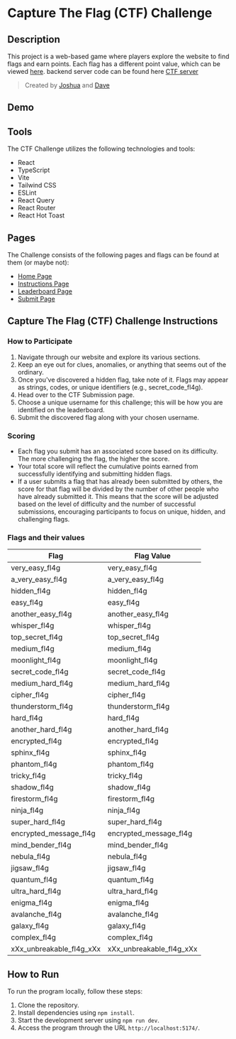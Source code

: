# Capture The Flag (CTF) Challenge

## Description
This project is a web-based game where players explore the website to find flags and earn points. Each flag has a different point value, which can be viewed [here](#flags-and-their-values).
backend server code can be found here [CTF server](https://github.com/skynette/ctf-server)

> Created by [Joshua](https://github.com/skynette/) and [Dave](https://github.com/d-a-ve)

## Demo

## Tools
The CTF Challenge utilizes the following technologies and tools:
- React
- TypeScript
- Vite
- Tailwind CSS
- ESLint
- React Query
- React Router
- React Hot Toast

## Pages
The Challenge consists of the following pages and flags can be found at them (or maybe not):
- [Home Page](https://gdg-benin.vercel.app/) 
- [Instructions Page](https://gdg-benin.vercel.app/instructions)
- [Leaderboard Page](https://gdg-benin.vercel.app/leaderboard)
- [Submit Page](https://gdg-benin.vercel.app/ctf)

## Capture The Flag (CTF) Challenge Instructions

### How to Participate
1. Navigate through our website and explore its various sections.
2. Keep an eye out for clues, anomalies, or anything that seems out of the ordinary.
3. Once you've discovered a hidden flag, take note of it. Flags may appear as strings, codes, or unique identifiers (e.g., secret_code_fl4g).
4. Head over to the CTF Submission page.
5. Choose a unique username for this challenge; this will be how you are identified on the leaderboard.
6. Submit the discovered flag along with your chosen username.

### Scoring
- Each flag you submit has an associated score based on its difficulty. The more challenging the flag, the higher the score.
- Your total score will reflect the cumulative points earned from successfully identifying and submitting hidden flags.
- If a user submits a flag that has already been submitted by others, the score for that flag will be divided by the number of other people who have already submitted it. This means that the score will be adjusted based on the level of difficulty and the number of successful submissions, encouraging participants to focus on unique, hidden, and challenging flags.

### Flags and their values
| Flag                  | Flag Value            |
|-----------------------|-----------------------|
| very_easy_fl4g        | very_easy_fl4g        |
| a_very_easy_fl4g      | a_very_easy_fl4g      |
| hidden_fl4g           | hidden_fl4g           |
| easy_fl4g             | easy_fl4g             |
| another_easy_fl4g     | another_easy_fl4g     |
| whisper_fl4g          | whisper_fl4g          |
| top_secret_fl4g       | top_secret_fl4g       |
| medium_fl4g           | medium_fl4g           |
| moonlight_fl4g        | moonlight_fl4g        |
| secret_code_fl4g      | secret_code_fl4g      |
| medium_hard_fl4g      | medium_hard_fl4g      |
| cipher_fl4g           | cipher_fl4g           |
| thunderstorm_fl4g     | thunderstorm_fl4g     |
| hard_fl4g             | hard_fl4g             |
| another_hard_fl4g     | another_hard_fl4g     |
| encrypted_fl4g        | encrypted_fl4g        |
| sphinx_fl4g           | sphinx_fl4g           |
| phantom_fl4g          | phantom_fl4g          |
| tricky_fl4g           | tricky_fl4g           |
| shadow_fl4g           | shadow_fl4g           |
| firestorm_fl4g        | firestorm_fl4g        |
| ninja_fl4g            | ninja_fl4g            |
| super_hard_fl4g       | super_hard_fl4g       |
| encrypted_message_fl4g| encrypted_message_fl4g|
| mind_bender_fl4g      | mind_bender_fl4g      |
| nebula_fl4g           | nebula_fl4g           |
| jigsaw_fl4g           | jigsaw_fl4g           |
| quantum_fl4g          | quantum_fl4g          |
| ultra_hard_fl4g       | ultra_hard_fl4g       |
| enigma_fl4g           | enigma_fl4g           |
| avalanche_fl4g        | avalanche_fl4g        |
| galaxy_fl4g           | galaxy_fl4g           |
| complex_fl4g          | complex_fl4g          |
| xXx_unbreakable_fl4g_xXx| xXx_unbreakable_fl4g_xXx|

## How to Run
To run the program locally, follow these steps:
1. Clone the repository.
2. Install dependencies using `npm install`.
3. Start the development server using `npm run dev`.
4. Access the program through the URL `http://localhost:5174/`.

